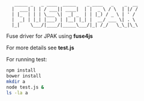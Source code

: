        _____ _   _ ____  _____    _ ____   _    _  __
      |  ___| | | / ___|| ____|  | |  _ \ / \  | |/ /
      | |_  | | | \___ \|  _| _  | | |_) / _ \ | ' / 
      |  _| | |_| |___) | |__| |_| |  __/ ___ \| . \ 
      |_|    \___/|____/|_____\___/|_| /_/   \_\_|\_\

Fuse driver for JPAK using **fuse4js**

For more details see **test.js**

For running test:

```bash
npm install
bower install
mkdir a
node test.js &
ls -la a
```